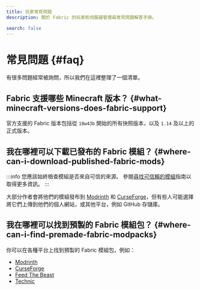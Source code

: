 ```yaml
---
title: 玩家常見問題
description: 關於 Fabric 的玩家和伺服器管理員常見問題解答手冊。

search: false
---
```


# 常見問題 {#faq}

有很多問題經常被詢問，所以我們在這裡整理了一個清單。

## Fabric 支援哪些 Minecraft 版本？ {#what-minecraft-versions-does-fabric-support}

官方支援的 Fabric 版本包括從 `18w43b` 開始的所有快照版本，以及 `1.14` 及以上的正式版本。

## 我在哪裡可以下載已發布的 Fabric 模組？ {#where-can-i-download-published-fabric-mods}

:::info
您應該始終檢查模組是否來自可信的來源。 參閱[尋找可信賴的模組](./finding-mods)指南以取得更多資訊。
:::

大部分作者會將他們的模組發布到 [Modrinth](https://modrinth.com/mods?g=categories:%27fabric%27) 和 [CurseForge](https://www.curseforge.com/minecraft/search?class=mc-mods\&gameVersionTypeId=4)，但有些人可能選擇將它們上傳到他們的個人網站，或其他平台，例如 GitHub 存儲庫。

## 我在哪裡可以找到預製的 Fabric 模組包？ {#where-can-i-find-premade-fabric-modpacks}

你可以在各種平台上找到預製的 Fabric 模組包，例如：

- [Modrinth](https://modrinth.com/modpacks?g=categories:%27fabric%27)
- [CurseForge](https://www.curseforge.com/minecraft/search?class=modpacks\\&gameVersionTypeId=4)
- [Feed The Beast](https://www.feed-the-beast.com/ftb-app)
- [Technic](https://www.technicpack.net/modpacks)
